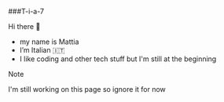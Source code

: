 ###T-i-a-7

Hi there 👋

- my name is Mattia
- I’m Italian 🇮🇹
- I like coding and other tech stuff but I'm still at the beginning

> [!NOTE]
> I'm still working on this page so ignore it for now

<!--
**T-i-a-7/T-i-a-7** is a ✨ _special_ ✨ repository because its `README.md` (this file) appears on your GitHub profile.

Here are some ideas to get you started:

- 🔭 I’m currently working on ...
- 🌱 I’m currently learning ...
- 👯 I’m looking to collaborate on ...
- 🤔 I’m looking for help with ...
- 💬 Ask me about ...
- 📫 How to reach me: ...
- 😄 Pronouns: ...
- ⚡ Fun fact: ...
-->

